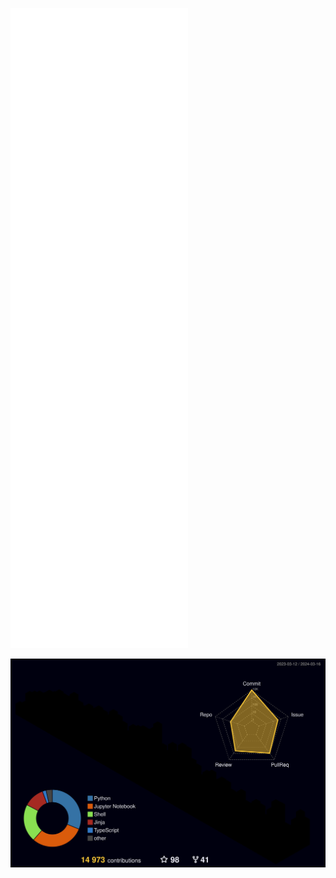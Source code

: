 [![Metrics](github-metrics.svg)](https://github.com/entelecheia)


[![prpfile-3d](profile-3d-contrib/profile-entelecheia.svg)](https://github.com/entelecheia)
